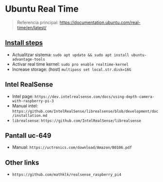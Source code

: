 # Ubuntu Real Time
> Referencia principal: https://documentation.ubuntu.com/real-time/en/latest/

## [Install steps](https://documentation.ubuntu.com/pro-client/en/latest/howtoguides/enable_realtime_kernel/)

- Actualitzar sistema: `sudo apt update && sudo apt install ubuntu-advantage-tools`
- Activar real time kernel: `sudo pro enable realtime-kernel`
- Increase storage: (host) `multipass set local.str.disk=16G`

## Intel RealSense

- Intel page: `https://dev.intelrealsense.com/docs/using-depth-camera-with-raspberry-pi-3`
- Manual intel: `https://github.com/IntelRealSense/librealsense/blob/development/doc/installation.md`
- `librealsense`: `https://github.com/IntelRealSense/librealsense`

## Pantall uc-649

- Manual: `https://uctronics.com/download/Amazon/B0106.pdf`

## Other links

- `https://github.com/mathklk/realsense_raspberry_pi4`
